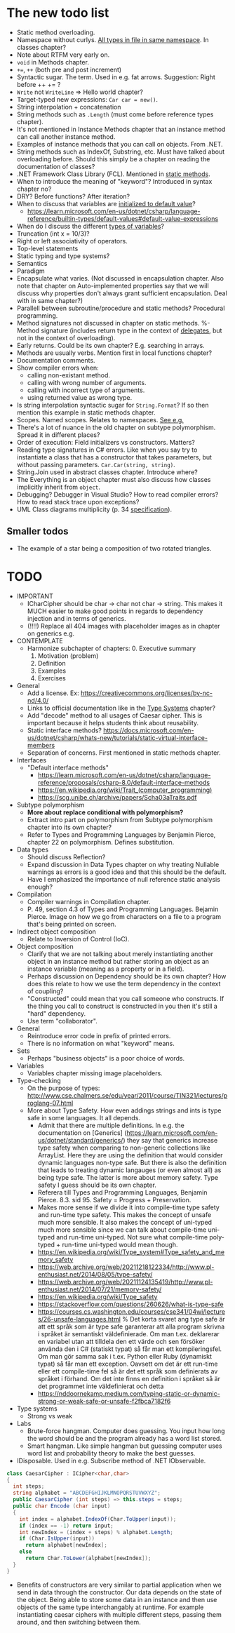 # The new todo list

- Static method overloading.
- Namespace without curlys. [All types in file in same namespace](https://learn.microsoft.com/en-us/dotnet/csharp/fundamentals/types/namespaces). In classes chapter?
- Note about RTFM very early on.
- `void` in Methods chapter.
- `+=`, `++` (both pre and post increment)
- Syntactic sugar. The term. Used in e.g. fat arrows. Suggestion: Right before ++ += ?
- `Write` not `WriteLine` => Hello world chapter?
- Target-typed new expressions: `Car car = new()`.
- String interpolation + concatenation
- String methods such as `.Length` (must come before reference types chapter).
- It's not mentioned in Instance Methods chapter that an instance method can call another instance method.
- Examples of instance methods that you can call on objects. From .NET.
- String methods such as IndexOf, Substring, etc. Must have talked about overloading before. Should this simply be a chapter on reading the documentation of classes?
- .NET Framework Class Library (FCL). Mentioned in [static methods](static-methods).
- When to introduce the meaning of "keyword"? Introduced in syntax chapter no?
- DRY? Before functions? After iteration?
- When to discuss that variables are [initialized to default value](https://docs.microsoft.com/en-us/dotnet/csharp/language-reference/language-specification/variables)?
    - https://learn.microsoft.com/en-us/dotnet/csharp/language-reference/builtin-types/default-values#default-value-expressions
- When do I discuss the different [types of variables](https://learn.microsoft.com/en-us/dotnet/csharp/language-reference/language-specification/variables#928-local-variables)?
- Truncation (int x = 10/3)?
- Right or left associativity of operators.
- Top-level statements
- Static typing and type systems?
- Semantics
- Paradigm
- Encapsulate what varies. (Not discussed in encapsulation chapter. Also note that chapter on Auto-implemented properties say that we will discuss why properties don't always grant sufficient encapsulation. Deal with in same chapter?)
- Parallell between subroutine/procedure and static methods? Procedural programming.
- Method signatures not discussed in chapter on static methods.
%- Method signature (includes return type in the context of [delegates](https://docs.microsoft.com/en-us/dotnet/csharp/programming-guide/delegates/), but not in the context of overloading).
- Early returns. Could be its own chapter? E.g. searching in arrays.
- Methods are usually verbs. Mention first in local functions chapter?
- Documentation comments.
- Show compiler errors when:
    - calling non-existant method.
    - calling with wrong number of arguments.
    - calling with incorrect type of arguments.
    - using returned value as wrong type.
- Is string interpolation syntactic sugar for `String.Format`? If so then mention this example in static methods chapter.
- Scopes. Named scopes. Relates to namespaces. [See e.g.](https://learn.microsoft.com/en-us/dotnet/csharp/language-reference/language-specification/basic-concepts)
- There's a lot of nuance in the old chapter on subtype polymorphism. Spread it in different places?
- Order of execution: Field initializers vs constructors. Matters?
- Reading type signatures in C# errors. Like when you say try to instantiate a class that has a constructor that takes parameters, but without passing parameters. `Car.Car(string, string)`.
- String.Join used in abstract classes chapter. Introduce where?
- The Everything is an object chapter must also discuss how classes implicitly inherit from `object`.
- Debugging? Debugger in Visual Studio? How to read compiler errors? How to read stack trace upon exceptions?
- UML Class diagrams multiplicity (p. 34 [specification](https://www.omg.org/spec/UML/2.5.1/PDF)).

## Smaller todos

- The example of a star being a composition of two rotated triangles.


# TODO

- IMPORTANT
  - ICharCipher should be char -> char not char -> string. This makes it MUCH easier to make good points in regards to dependency injection and in terms of generics.
  - (!!!!) Replace all 404 images with placeholder images as in chapter on generics e.g.
- CONTEMPLATE
  - Harmonize subchapter of chapters:
    0. Executive summary
    1. Motivation (problem)
    2. Definition
    3. Examples
    4. Exercises
- General
  - Add a license. Ex: https://creativecommons.org/licenses/by-nc-nd/4.0/
  - Links to official documentation like in the [Type Systems](type-systems) chapter?
  - Add "decode" method to all usages of Caesar cipher. This is important because it helps students think about reusability.
  - Static interface methods? https://docs.microsoft.com/en-us/dotnet/csharp/whats-new/tutorials/static-virtual-interface-members
  - Separation of concerns. First mentioned in static methods chapter.
- Interfaces
  - "Default interface methods"
    - https://learn.microsoft.com/en-us/dotnet/csharp/language-reference/proposals/csharp-8.0/default-interface-methods
    - https://en.wikipedia.org/wiki/Trait_(computer_programming)
    - https://scg.unibe.ch/archive/papers/Scha03aTraits.pdf
- Subtype polymorphism
  - **More about replace conditional with polymorphism?**
  - Extract intro part on polymorphism from Subtype polymorphism chapter into its own chapter?
  - Refer to Types and Programming Languages by Benjamin Pierce, chapter 22 on polymorphism. Defines substitution.
- Data types
  - Should discuss Reflection?
  - Expand discussion in Data Types chapter on why treating Nullable warnings as errors is a good idea and that this should be the default.
  - Have I emphasized the importance of null reference static analysis enough?
- Compilation
  - Compiler warnings in Compilation chapter.
  - P. 49, section 4.3 of Types and Programming Languages. Bejamin Pierce. Image on how we go from characters on a file to a program that's being printed on screen.
- Indirect object composition
  - Relate to Inversion of Control (IoC).
- Object composition
  - Clarify that we are not talking about merely instantiating another object in an instance method but rather storing an object as an instance variable (meaning as a property or in a field).
  - Perhaps discussion on Dependency should be its own chapter? How does this relate to how we use the term dependency in the context of coupling?
  - "Constructed" could mean that you call someone who constructs. If the thing you call to construct is constructed in you then it's still a "hard" dependency.
  - Use term "collaborator".
- General
  - Reintroduce error code in prefix of printed errors.
  - There is no information on what "keyword" means.
- Sets
  - Perhaps "business objects" is a poor choice of words.
- Variables
  - Variables chapter missing image placeholders.
- Type-checking
  - On the purpose of types: http://www.cse.chalmers.se/edu/year/2011/course/TIN321/lectures/proglang-07.html
  - More about Type Safety. How even addings strings and ints is type safe in some languages. It all depends.
    - Admit that there are multiple definitions. In e.g. the documentation on [Generics] (https://learn.microsoft.com/en-us/dotnet/standard/generics/) they say that generics increase type safety when comparing to non-generic collections like ArrayList. Here they are using the definition that would consider dynamic languages non-type safe. But there is also the definition that leads to treating dynamic langauges (or even almost all) as being type safe. The latter is more about memory safety. Type safety I guess should be its own chapter.
    - Referera till Types and Programming Languages, Benjamin Pierce. 8.3. sid 95. Safety = Progress + Preservation.
    - Makes more sense if we divide it into compile-time type safety and run-time type safety. This makes the concept of unsafe much more sensible. It also makes the concept of uni-typed much more sensible since we can talk about compile-time uni-typed and run-time uni-typed. Not sure what compile-time poly-typed + run-time uni-typed would mean though.
    - https://en.wikipedia.org/wiki/Type_system#Type_safety_and_memory_safety
    - https://web.archive.org/web/20211218122334/http://www.pl-enthusiast.net/2014/08/05/type-safety/
    - https://web.archive.org/web/20211124135419/http://www.pl-enthusiast.net/2014/07/21/memory-safety/
    - https://en.wikipedia.org/wiki/Type_safety
    - https://stackoverflow.com/questions/260626/what-is-type-safe
    - https://courses.cs.washington.edu/courses/cse341/04wi/lectures/26-unsafe-languages.html
    % Det korta svaret ang type safe är att ett språk som är type safe garanterar att alla program skrivna i språket är semantiskt väldefinierade. Om man t.ex. deklarerar en variabel utan att tilldela den ett värde och sen försöker använda den i C# (statiskt typat) så får man ett kompileringsfel. Om man gör samma sak i t.ex. Python eller Ruby (dynamiskt typat) så får man ett exception. Oavsett om det är ett run-time eller ett compile-time fel så är det ett språk som definierats av språket i förhand. Om det inte finns en definition i språket så är det programmet inte väldefinierat och detta
    - https://nddoornekamp.medium.com/typing-static-or-dynamic-strong-or-weak-safe-or-unsafe-f2fbca7182f6
- Type systems
  - Strong vs weak
- Labs
  - Brute-force hangman. Computer does guessing. You input how long the word should be and the program already has a word list stored.
  - Smart hangman. Like simple hangman but guessing computer uses word list and probability theory to make the best guesses.
- IDisposable. Used in e.g. Subscribe method of .NET IObservable.

```csharp
class CaesarCipher : ICipher<char,char>
{
  int steps;
  string alphabet = "ABCDEFGHIJKLMNOPQRSTUVWXYZ";
  public CaesarCipher (int steps) => this.steps = steps;
  public char Encode (char input)
  {
    int index = alphabet.IndexOf(Char.ToUpper(input));
    if (index == -1) return input;
    int newIndex = (index + steps) % alphabet.Length;
    if (Char.IsUpper(input))
      return alphabet[newIndex];
    else
      return Char.ToLower(alphabet[newIndex]);
  }
}
```

- Benefits of constructors are very similar to partial application when we send in data through the constructor. Our data depends on the state of the object. Being able to store some data in an instance and then use objects of the same type interchangably at runtime. For example instantiating caesar ciphers with multiple different steps, passing them around, and then switching between them.
